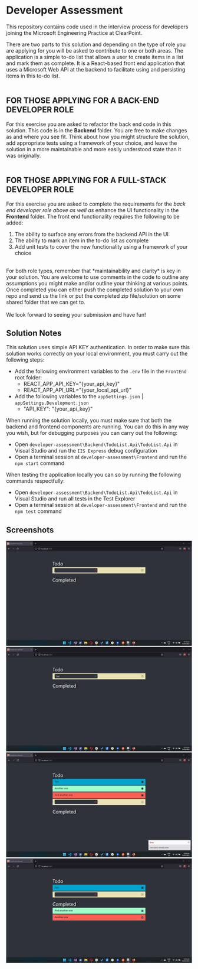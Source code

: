 # Developer Assessment

This repository contains code used in the interview process for developers joining the Microsoft Engineering Practice at ClearPoint.

There are two parts to this solution and depending on the type of role you are applying for you will be asked to contribute to one or both areas.
The application is a simple to-do list that allows a user to create items in a list and mark them as complete.
It is a React-based front end application that uses a Microsoft Web API at the backend to facilitate using and persisting items in this to-do list.
<br/><br/>

## FOR THOSE APPLYING FOR A BACK-END DEVELOPER ROLE

For this exercise you are asked to refactor the back end code in this solution. This code is in the **Backend** folder.
You are free to make changes as and where you see fit. Think about how you might structure the solution, add appropriate tests using a framework of your choice, and leave the solution in a more maintainable and more easily understood state than it was originally.
<br/><br/>

## FOR THOSE APPLYING FOR A FULL-STACK DEVELOPER ROLE

For this exercise you are asked to complete the requirements for the *back end developer role above as well as* enhance the UI functionality in the **Frontend** folder.
The front end functionality requires the following to be added:

1. The ability to surface any errors from the backend API in the UI
2. The ability to mark an item in the to-do list as complete
3. Add unit tests to cover the new functionality using a framework of your choice

<br/>
For both role types, remember that *maintainability and clarity* is key in your solution. 
You are welcome to use comments in the code to outline any assumptions you might make and/or outline your thinking at various points.
Once completed you can either push the completed solution to your own repo and send us the link or put the completed zip file/solution on some shared folder that we can get to.
<br/><br/>
We look forward to seeing your submission and have fun!

## Solution Notes

This solution uses simple API KEY authentication. In order to make sure this solution works correctly on your local environment, you must carry out the following steps:
- Add the following environment variables to the `.env` file in the `FrontEnd` root folder:
    - REACT_APP_API_KEY="{your_api_key}"
    - REACT_APP_API_URL="{your_local_api_url}"
- Add the following variables to the `appSettings.json` | `appSettings.Development.json`
    - "API_KEY": "{your_api_key}"

When running the solution locally, you must make sure that both the backend and frontend components are running. You can do this in any way you wish, but for debugging purposes you can carry out the following:
- Open `developer-assessment\Backend\TodoList.Api\TodoList.Api` in Visual Studio and run the `IIS Express` debug configuration
- Open a terminal session at `developer-assessment\Frontend` and run the `npm start` command

When testing the application locally you can so by running the following commands respectfully:
- Open `developer-assessment\Backend\TodoList.Api\TodoList.Api` in Visual Studio and run all tests in the Test Explorer
- Open a terminal session at `developer-assessment\Frontend` and run the `npm test` command

## Screenshots

![](./Screenshots/EmptyList.png)
![](./Screenshots/CS%20Validation.png)
![](./Screenshots/Error%20toasts%20based%20on%20BE%20responses.png)
![](./Screenshots/Mark%20as%20Completed%20Func.png)